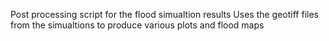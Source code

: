 Post processing script for the flood simualtion results
Uses the geotiff files from the simualtions to produce various plots and flood maps
